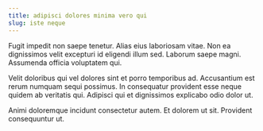 ```yaml
---
title: adipisci dolores minima vero qui
slug: iste neque
---
```


Fugit impedit non saepe tenetur. Alias eius laboriosam vitae. Non ea dignissimos velit excepturi id eligendi illum sed. Laborum saepe magni. Assumenda officia voluptatem qui.

Velit doloribus qui vel dolores sint et porro temporibus ad. Accusantium est rerum numquam sequi possimus. In consequatur provident esse neque quidem ab veritatis qui. Adipisci qui et dignissimos explicabo odio dolor ut.

Animi doloremque incidunt consectetur autem. Et dolorem ut sit. Provident consequuntur ut.
